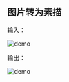 ## 图片转为素描

输入：

![demo](E:\PycharmProject\daily\sketch\demo.jpg)

输出：

![demo](E:\PycharmProject\daily\sketch\out\demo.jpg)